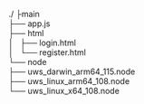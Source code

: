 ./
├main<br>
├── app.js<br>
├── html<br>
│   ├── login.html<br>
│   └── register.html<br>
└── node<br>
    ├── uws_darwin_arm64_115.node<br>
    ├── uws_linux_arm64_108.node<br>
    └── uws_linux_x64_108.node<br>
<br>
